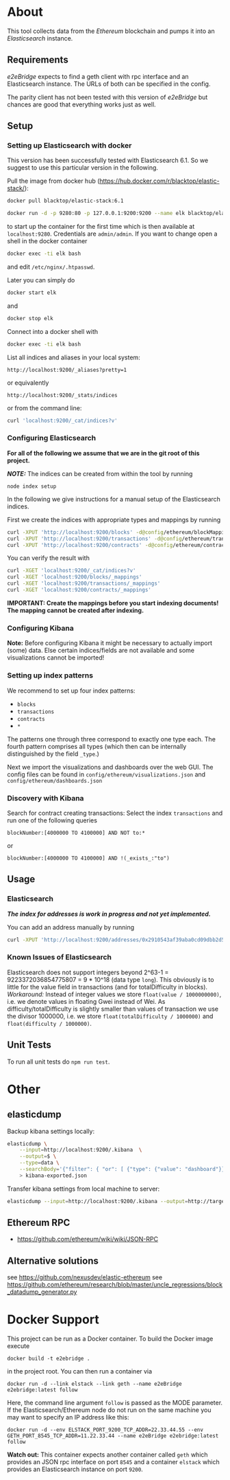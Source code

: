 # About

This tool collects data from the *Ethereum* blockchain and pumps it into an *Elasticsearch* instance. 

## Requirements

*e2eBridge* expects to find a geth client with rpc interface and an Elasticsearch instance. The URLs of both can be specified in the config.

The parity client has not been tested with this version of *e2eBridge* but chances are good that everything works just as well.

## Setup

### Setting up Elasticsearch with docker

This version has been successfully tested with Elasticsearch 6.1. So we suggest to use this particular version in the following.

Pull the image from docker hub (https://hub.docker.com/r/blacktop/elastic-stack/):
```bash
docker pull blacktop/elastic-stack:6.1
```

```bash
docker run -d -p 9280:80 -p 127.0.0.1:9200:9200 --name elk blacktop/elastic-stack:6.1 
```
to start up the container for the first time which is then available at `localhost:9280`. Credentials are `admin/admin`. If you want to change open a shell in the docker container
```bash
docker exec -ti elk bash
```
and edit `/etc/nginx/.htpasswd`.

Later you can simply do
```bash
docker start elk
```
and
```bash
docker stop elk
```

Connect into a docker shell with
```bash
docker exec -ti elk bash
```

List all indices and aliases in your local system:
```
http://localhost:9200/_aliases?pretty=1
```
or equivalently
```
http://localhost:9200/_stats/indices
```
or from the command line:
```bash
curl 'localhost:9200/_cat/indices?v'
```

### Configuring Elasticsearch

**For all of the following we assume that we are in the git root of this project.**

***NOTE:*** The indices can be created from within the tool by running
```
node index setup
```
In the following we give instructions for a manual setup of the Elasticsearch indices.

First we create the indices with appropriate types and mappings by running
```bash
curl -XPUT 'http://localhost:9200/blocks' -d@config/ethereum/blockMapping.json
curl -XPUT 'http://localhost:9200/transactions' -d@config/ethereum/transactionMapping.json
curl -XPUT 'http://localhost:9200/contracts' -d@config/ethereum/contractMapping.json
```

You can verify the result with
```bash
curl -XGET 'localhost:9200/_cat/indices?v'
curl -XGET 'localhost:9200/blocks/_mappings'
curl -XGET 'localhost:9200/transactions/_mappings'
curl -XGET 'localhost:9200/contracts/_mappings'
```

**IMPORTANT: Create the mappings before you start indexing documents! The mapping cannot be created after indexing.**

### Configuring Kibana

**Note:** Before configuring Kibana it might be necessary to actually import (some) data. Else certain indices/fields are not available and some visualizations cannot be imported!

### Setting up index patterns

We recommend to set up four index patterns:
   * `blocks`
   * `transactions`
   * `contracts`
   * `*`
   
The patterns one through three correspond to exactly one type each. The fourth pattern comprises all types (which then can be internally distinguished by the field `_type`.)

Next we import the visualizations and dashboards over the web GUI. The config files can be found in 
`config/ethereum/visualizations.json` and `config/ethereum/dashboards.json`

### Discovery with Kibana

Search for contract creating transactions: Select the index `transactions` and run one of the following queries
```
blockNumber:[4000000 TO 4100000] AND NOT to:*
```
or 
```
blockNumber:[4000000 TO 4100000] AND !(_exists_:"to") 
```

## Usage

### Elasticsearch

***The index for addresses is work in progress and not yet implemented.*** 

You can add an address manually by running
```bash
curl -XPUT 'http://localhost:9200/addresses/0x2910543af39aba0cd09dbb2d50200b3e800a63d2' -d '{"comment" : "Kraken"}'
```

### Known Issues of Elasticsearch

Elasticsearch does not support integers beyond 2^63-1 = 9223372036854775807 = 9 * 10^18 (data type `long`). This obviously is to little for the value field in transactions (and for totalDifficulty in blocks).
*Workaround:* Instead of integer values we store `float(value / 1000000000)`, i.e. we denote values in floating Gwei instead of Wei.
As difficulty/totalDifficulty is slightly smaller than values of transaction we use the divisor 1000000, i.e. we store `float(totalDifficulty / 1000000)` and `float(difficulty / 1000000)`.

## Unit Tests

To run all unit tests do `npm run test`.


# Other

## elasticdump

Backup kibana settings locally:
```bash
elasticdump \
    --input=http://localhost:9200/.kibana  \
    --output=$ \
    --type=data \
    --searchBody='{"filter": { "or": [ {"type": {"value": "dashboard"}}, {"type" : {"value":"visualization"}}] }}' \
    > kibana-exported.json
```

Transfer kibana settings from local machine to server:
```bash
elasticdump --input=http://localhost:9200/.kibana --output=http://target-server.tld:9200/.kibana --type=data --searchBody='{"filter": { "or": [ {"type": {"value": "dashboard"}}, {"type" : {"value":"visualization"}}] }}'
```

## Ethereum RPC

* https://github.com/ethereum/wiki/wiki/JSON-RPC


## Alternative solutions

see https://github.com/nexusdev/elastic-ethereum
see https://github.com/ethereum/research/blob/master/uncle_regressions/block_datadump_generator.py

# Docker Support

This project can be run as a Docker container. To build the Docker image execute
```
docker build -t e2ebridge .
``` 
in the project root. You can then run a container via
``` 
docker run -d --link elstack --link geth --name e2eBridge e2ebridge:latest follow
```
Here, the command line argument `follow` is passed as the MODE parameter. If the Elasticsearch/Ethereum node do not run on the same machine you may want to specify an IP address like this:
```
docker run -d --env ELSTACK_PORT_9200_TCP_ADDR=22.33.44.55 --env GETH_PORT_8545_TCP_ADDR=11.22.33.44 --name e2eBridge e2ebridge:latest follow
```

**Watch out:** This container expects another container called `geth` which provides an JSON rpc interface on port `8545` and a container `elstack` which provides an Elasticsearch instance on port `9200`.  
